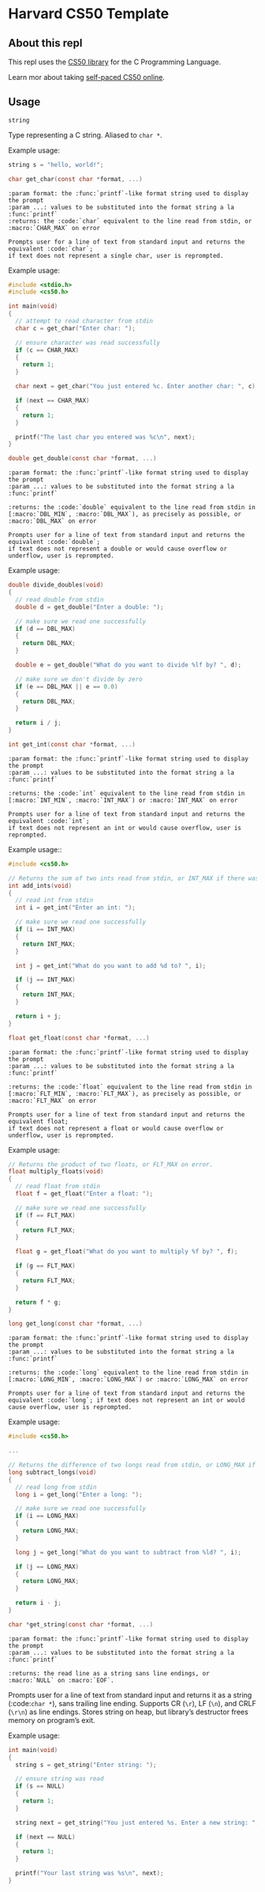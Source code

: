 # Harvard CS50 Template

## About this repl

This repl uses the [CS50 library](https://cs50.readthedocs.io/libraries/cs50/c/) for the C Programming Language. 

Learn mor about taking [self-paced CS50 online](https://www.edx.org/course/introduction-computer-science-harvardx-cs50x).

## Usage


```string```

Type representing a C string. Aliased to `char *`.

Example usage:
  
```c
string s = "hello, world!";
```

```c
char get_char(const char *format, ...)
```

    :param format: the :func:`printf`-like format string used to display the prompt
    :param ...: values to be substituted into the format string a la :func:`printf`
    :returns: the :code:`char` equivalent to the line read from stdin, or :macro:`CHAR_MAX` on error

    Prompts user for a line of text from standard input and returns the equivalent :code:`char`;
    if text does not represent a single char, user is reprompted.


Example usage:
  
```c
#include <stdio.h>
#include <cs50.h>

int main(void)
{
  // attempt to read character from stdin
  char c = get_char("Enter char: ");

  // ensure character was read successfully
  if (c == CHAR_MAX)
  {
    return 1;
  }

  char next = get_char("You just entered %c. Enter another char: ", c);

  if (next == CHAR_MAX)
  {
    return 1;
  }

  printf("The last char you entered was %c\n", next);
}
```


```c
double get_double(const char *format, ...)
```
    
    :param format: the :func:`printf`-like format string used to display the prompt
    :param ...: values to be substituted into the format string a la :func:`printf`

    :returns: the :code:`double` equivalent to the line read from stdin in [:macro:`DBL_MIN`, :macro:`DBL_MAX`), as precisely as possible, or :macro:`DBL_MAX` on error

    Prompts user for a line of text from standard input and returns the equivalent :code:`double`;
    if text does not represent a double or would cause overflow or underflow, user is reprompted.
  
Example usage:

```c
double divide_doubles(void)
{
  // read double from stdin
  double d = get_double("Enter a double: ");

  // make sure we read one successfully
  if (d == DBL_MAX)
  {
    return DBL_MAX;
  }

  double e = get_double("What do you want to divide %lf by? ", d);

  // make sure we don't divide by zero
  if (e == DBL_MAX || e == 0.0)
  {
    return DBL_MAX;
  }

  return i / j;
}
```


```c
int get_int(const char *format, ...)
```
    
    :param format: the :func:`printf`-like format string used to display the prompt
    :param ...: values to be substituted into the format string a la :func:`printf`

    :returns: the :code:`int` equivalent to the line read from stdin in [:macro:`INT_MIN`, :macro:`INT_MAX`) or :macro:`INT_MAX` on error

    Prompts user for a line of text from standard input and returns the equivalent :code:`int`;
    if text does not represent an int or would cause overflow, user is reprompted.

Example usage::

```c
#include <cs50.h>

// Returns the sum of two ints read from stdin, or INT_MAX if there was an error.
int add_ints(void)
{
  // read int from stdin
  int i = get_int("Enter an int: ");

  // make sure we read one successfully
  if (i == INT_MAX)
  {
    return INT_MAX;
  }

  int j = get_int("What do you want to add %d to? ", i);

  if (j == INT_MAX)
  {
    return INT_MAX;
  }

  return i + j;
}
```

```c
float get_float(const char *format, ...)
```
    
    :param format: the :func:`printf`-like format string used to display the prompt
    :param ...: values to be substituted into the format string a la :func:`printf`

    :returns: the :code:`float` equivalent to the line read from stdin in [:macro:`FLT_MIN`, :macro:`FLT_MAX`), as precisely as possible, or :macro:`FLT_MAX` on error

    Prompts user for a line of text from standard input and returns the equivalent float;
    if text does not represent a float or would cause overflow or underflow, user is reprompted.

Example usage:

```c
// Returns the product of two floats, or FLT_MAX on error.
float multiply_floats(void)
{
  // read float from stdin
  float f = get_float("Enter a float: ");

  // make sure we read one successfully
  if (f == FLT_MAX)
  {
    return FLT_MAX;
  }

  float g = get_float("What do you want to multiply %f by? ", f);

  if (g == FLT_MAX)
  {
    return FLT_MAX;
  }

  return f * g;
}
```


```c
long get_long(const char *format, ...)
```
    
    :param format: the :func:`printf`-like format string used to display the prompt
    :param ...: values to be substituted into the format string a la :func:`printf`

    :returns: the :code:`long` equivalent to the line read from stdin in [:macro:`LONG_MIN`, :macro:`LONG_MAX`) or :macro:`LONG_MAX` on error

    Prompts user for a line of text from standard input and returns the equivalent :code:`long`; if text does not represent an int or would cause overflow, user is reprompted.

Example usage:

```c
#include <cs50.h>

... 

// Returns the difference of two longs read from stdin, or LONG_MAX if there was an error.
long subtract_longs(void)
{
  // read long from stdin
  long i = get_long("Enter a long: ");

  // make sure we read one successfully
  if (i == LONG_MAX)
  {
    return LONG_MAX;
  }

  long j = get_long("What do you want to subtract from %ld? ", i);

  if (j == LONG_MAX)
  {
    return LONG_MAX;
  }

  return i - j;
}
```

```c
char *get_string(const char *format, ...)
```

    :param format: the :func:`printf`-like format string used to display the prompt
    :param ...: values to be substituted into the format string a la :func:`printf`

    :returns: the read line as a string sans line endings, or :macro:`NULL` on :macro:`EOF`.

   Prompts user for a line of text from standard input and returns it as a string (:code:`char *`),
   sans trailing line ending. Supports CR (``\r``), LF (``\n``), and CRLF (``\r\n``) as line
   endings. Stores string on heap, but library’s destructor frees memory on program’s
   exit.

Example usage:

```c
int main(void)
{
  string s = get_string("Enter string: ");

  // ensure string was read
  if (s == NULL)
  {
    return 1;
  }

  string next = get_string("You just entered %s. Enter a new string: ", s);

  if (next == NULL)
  {
    return 1;
  }

  printf("Your last string was %s\n", next);
}
```

 
